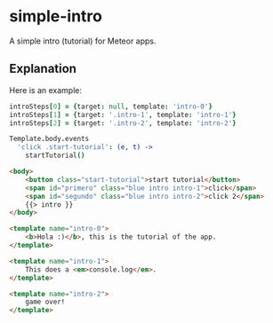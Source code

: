 simple-intro
============
A simple intro (tutorial) for Meteor apps.

Explanation
-----------
Here is an example:

```coffee
introSteps[0] = {target: null, template: 'intro-0'}
introSteps[1] = {target: '.intro-1', template: 'intro-1'}
introSteps[2] = {target: '.intro-2', template: 'intro-2'}

Template.body.events
  'click .start-tutorial': (e, t) ->
    startTutorial()
```

```html
<body>
    <button class="start-tutorial">start tutorial</button>
    <span id="primero" class="blue intro intro-1">click</span>
    <span id="segundo" class="blue intro intro-2">click 2</span>
    {{> intro }}
</body>

<template name="intro-0">
    <b>Hola :)</b>, this is the tutorial of the app.
</template>

<template name="intro-1">
    This does a <em>console.log</em>.
</template>

<template name="intro-2">
    game over!
</template>
```